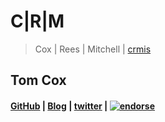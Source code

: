 # C|R|M

> Cox | Rees | Mitchell | [crmis](https://crm-is.herokuapp.com)

## Tom Cox

#### [GitHub](https://github.com/Koxzi95) | [Blog](http://koxzi.me) | [twitter](https://twitter.com/Koxzi95) | [![endorse](https://api.coderwall.com/koxzi95/endorsecount.png)](https://coderwall.com/koxzi95)
